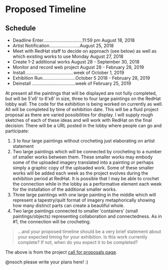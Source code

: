 # Proposed Timeline

## Schedule
 
 * Deadline Enter...............................11:59 pm August 18, 2018
 * Artist Notification…………………...August 25, 2018
 * Meet with RedHat staff to decide on approach (see below) as well as which existing works to use Monday August 27, 2018
 * Create 1-2 additional works August 28 - September 30, 2018
 * Monitor and record web project August 28 - February 28, 2019
 * Install………………………………..week of October 1, 2019
 * Exhibition Run………………….….October 5 2018 - February 28, 2019
 * Deinstall …………………………….week of February 25, 2019
 
At present all the paintings that will be displayed are not fully completed, but will be 5’x6’ to 6’x6’ in size, three to four large paintings on the RedHat lobby wall. The code for the exhibition is being worked on currently as well. All will be completed by time of exhibition date.
This will be a fluid project proposal as there are varied possibilities for display. I will supply rough sketches of each of these ideas and will work with RedHat on the final decision: There will be a URL posted in the lobby where people can go and participate:

1.	3 to four large paintings without crocheting just elaborating on artist statement
2.	Two large paintings which will be connected by crocheting to a number of smaller works between them. These smaller works may embody some of the uploaded imagery translated into a painting or perhaps simply a graphic copy of the uploaded work. Some of these smaller works will be added each week as the project evolves during the exhibition period at RedHat. It is possible that I may be able to crochet the connection while in the lobby as a performative element each week for the installation of the additional smaller works.
3.	Three large paintings with one large painting in the middle which will represent a tapestry/quilt format of imagery metaphorically showing how many distinct parts can create a beautiful whole.
4.	Two large paintings connected to smaller ‘containers’ (small paintings/objects) representing collaboration and connectedness. As in #1, the connection will be crocheting.


> ...and your proposed timeline should be a very brief statement about your expected timing for your exhibition. Is this work currently complete? If not, when do you expect it to be completed?

The above is from the project [call for proposals page](http://vaeraleigh.org/exhibitions/2018/7/10/red-hat-open-gallery-call-for-proposals).

@nsoch please write your plans here! :)
